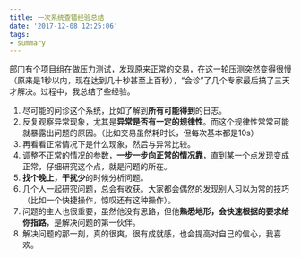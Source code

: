 ```yaml
---
title: 一次系统查错经验总结
date: '2017-12-08 12:25:06'
tags:
- summary
---
```


部门有个项目组在做压力测试，发现原来正常的交易，在这一轮压测突然变得很慢（原来是1秒以内，现在达到几十秒甚至上百秒），“会诊”了几个专家最后搞了三天才解决。过程中，我总结了些经验。

1. 尽可能的问诊这个系统，比如了解到**所有可能得到**的日志。
2. 反复观察异常现象，尤其是**异常是否有一定的规律性**。而这个规律性常常可能就暴露出问题的原因。（比如交易虽然耗时长，但每次基本都是10s）
3. 再看看正常情况下是什么现象，然后与异常比较。
4. 调整不正常的情况的参数，**一步一步向正常的情况靠**，直到某一个点发现变成正常，仔细研究这个点，就是问题的所在。
5. **找个晚上，干扰少**的时候分析问题。
6. 几个人一起研究问题，总会有收获。大家都会偶然的发现别人习以为常的技巧（比如一个快捷操作，惊叹还有这种操作）。
7. 问题的主人也很重要，虽然他没有思路，但他**熟悉地形，会快速根据的要求给你指路**，是解决问题的第一伙伴。
9. 解决问题的那一刻，真的很爽，很有成就感，也会提高对自己的信心，我喜欢。
